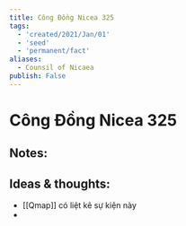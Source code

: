 ```yaml
---
title: Công Đồng Nicea 325
tags:
  - 'created/2021/Jan/01'
  - 'seed'
  - 'permanent/fact'
aliases:
  - Counsil of Nicaea
publish: False
---
```

# Công Đồng Nicea 325

## Notes:


## Ideas & thoughts:
- [[Qmap]] có liệt kê sự kiện này
- 